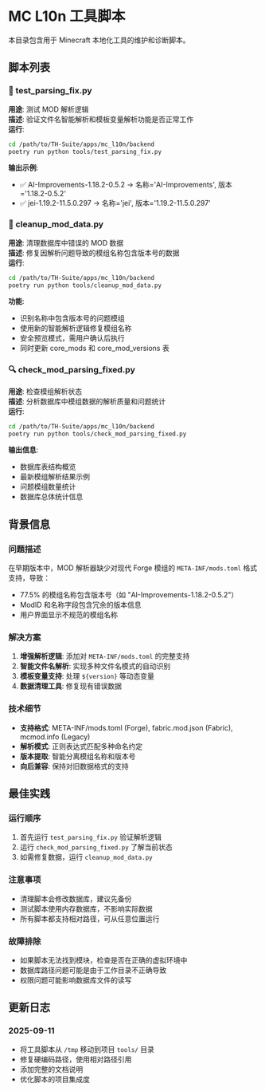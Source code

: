 # MC L10n 工具脚本

本目录包含用于 Minecraft 本地化工具的维护和诊断脚本。

## 脚本列表

### 🧪 test_parsing_fix.py
**用途**: 测试 MOD 解析逻辑  
**描述**: 验证文件名智能解析和模板变量解析功能是否正常工作  
**运行**: 
```bash
cd /path/to/TH-Suite/apps/mc_l10n/backend
poetry run python tools/test_parsing_fix.py
```

**输出示例**:
- ✅ AI-Improvements-1.18.2-0.5.2 → 名称='AI-Improvements', 版本='1.18.2-0.5.2'
- ✅ jei-1.19.2-11.5.0.297 → 名称='jei', 版本='1.19.2-11.5.0.297'

### 🧹 cleanup_mod_data.py
**用途**: 清理数据库中错误的 MOD 数据  
**描述**: 修复因解析问题导致的模组名称包含版本号的数据  
**运行**: 
```bash
cd /path/to/TH-Suite/apps/mc_l10n/backend
poetry run python tools/cleanup_mod_data.py
```

**功能**:
- 识别名称中包含版本号的问题模组
- 使用新的智能解析逻辑修复模组名称
- 安全预览模式，需用户确认后执行
- 同时更新 core_mods 和 core_mod_versions 表

### 🔍 check_mod_parsing_fixed.py
**用途**: 检查模组解析状态  
**描述**: 分析数据库中模组数据的解析质量和问题统计  
**运行**: 
```bash
cd /path/to/TH-Suite/apps/mc_l10n/backend
poetry run python tools/check_mod_parsing_fixed.py
```

**输出信息**:
- 数据库表结构概览
- 最新模组解析结果示例
- 问题模组数量统计
- 数据库总体统计信息

## 背景信息

### 问题描述
在早期版本中，MOD 解析器缺少对现代 Forge 模组的 `META-INF/mods.toml` 格式支持，导致：
- 77.5% 的模组名称包含版本号（如 "AI-Improvements-1.18.2-0.5.2"）
- ModID 和名称字段包含冗余的版本信息
- 用户界面显示不规范的模组名称

### 解决方案
1. **增强解析逻辑**: 添加对 `META-INF/mods.toml` 的完整支持
2. **智能文件名解析**: 实现多种文件名模式的自动识别
3. **模板变量支持**: 处理 `${version}` 等动态变量
4. **数据清理工具**: 修复现有错误数据

### 技术细节
- **支持格式**: META-INF/mods.toml (Forge), fabric.mod.json (Fabric), mcmod.info (Legacy)
- **解析模式**: 正则表达式匹配多种命名约定
- **版本提取**: 智能分离模组名称和版本号
- **向后兼容**: 保持对旧数据格式的支持

## 最佳实践

### 运行顺序
1. 首先运行 `test_parsing_fix.py` 验证解析逻辑
2. 运行 `check_mod_parsing_fixed.py` 了解当前状态
3. 如需修复数据，运行 `cleanup_mod_data.py`

### 注意事项
- 清理脚本会修改数据库，建议先备份
- 测试脚本使用内存数据库，不影响实际数据
- 所有脚本都支持相对路径，可从任意位置运行

### 故障排除
- 如果脚本无法找到模块，检查是否在正确的虚拟环境中
- 数据库路径问题可能是由于工作目录不正确导致
- 权限问题可能影响数据库文件的读写

## 更新日志

### 2025-09-11
- 将工具脚本从 `/tmp` 移动到项目 `tools/` 目录
- 修复硬编码路径，使用相对路径引用
- 添加完整的文档说明
- 优化脚本的项目集成度